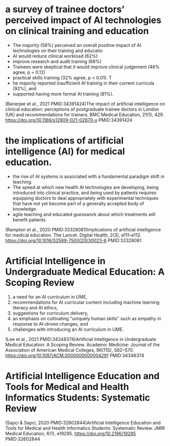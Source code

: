 
# a survey of trainee doctors’ perceived impact of AI technologies on clinical training and education

- The majority (58%) perceived an overall positive impact of AI technologies on their training and educatio 
- AI would reduce clinical workload (62%) 
- improve research and audit training (68%)
- Trainees were skeptical that it would improve clinical judgement (46% agree, p = 0.12) 
- practical skills training (32% agree, p < 0.01). T
- he majority reported insufficient AI training in their current curricula (92%), and
- supported having more formal AI training (81%).

(Banerjee et al., 2021 PMID:34391424)The impact of artificial intelligence on clinical education: perceptions of postgraduate trainee doctors in London (UK) and recommendations for trainers. BMC Medical Education, 21(1), 429. https://doi.org/10.1186/s12909-021-02870-x PMID:34391424

# the implications of artificial intelligence (AI) for medical education. 

- the rise of AI systems is associated with a fundamental paradigm shift in teaching.
- The speed at which new health AI technologies are developing, being introduced into clinical practice, and being used by patients requires equipping doctors to deal appropriately with experimental techniques that have not yet become part of a generally accepted body of knowledge.
- agile teaching and educated guesswork about which treatments will benefit patients

(Rampton et al., 2020 PMID:33328081)Implications of artificial intelligence for medical education. The Lancet. Digital Health, 2(3), e111–e112. https://doi.org/10.1016/S2589-7500(20)30023-6 PMID:33328081

# Artificial Intelligence in Undergraduate Medical Education: A Scoping Review

1) a need for an AI curriculum in UME, 
2) recommendations for AI curricular content including machine learning literacy and AI ethics, 
3) suggestions for curriculum delivery, 
4) an emphasis on cultivating "uniquely human skills" such as empathy in response to AI-driven changes, and 
5) challenges with introducing an AI curriculum in UME. 

(Lee et al., 2021 PMID:34348374)Artificial Intelligence in Undergraduate Medical Education: A Scoping Review. Academic Medicine: Journal of the Association of American Medical Colleges, 96(11S), S62–S70. https://doi.org/10.1097/ACM.0000000000004291 PMID:34348374

# Artificial Intelligence Education and Tools for Medical and Health Informatics Students: Systematic Review


(Sapci & Sapci, 2020 PMID:32602844)Artificial Intelligence Education and Tools for Medical and Health Informatics Students: Systematic Review. JMIR Medical Education, 6(1), e19285. https://doi.org/10.2196/19285 PMID:32602844
